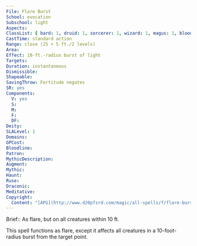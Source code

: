 ```yaml
---
File: Flare Burst
School: evocation
Subschool: light
Aspects: 
ClassList: { bard: 1, druid: 1, sorcerer: 1, wizard: 1, magus: 1, bloodrager: 1, psychic: 1 }
CastTime: standard action
Range: close (25 + 5 ft./2 levels)
Area: 
Effect: 10-ft.-radius burst of light
Targets: 
Duration: instantaneous
Dismissible: 
Shapeable: 
SavingThrow: Fortitude negates
SR: yes
Components:
  V: yes
  S: 
  M: 
  F: 
  DF: 
Deity: 
SLALevel: 1
Domains: 
GPCost: 
Bloodline: 
Patron: 
MythicDescription: 
Augment: 
Mythic: 
Haunt: 
Ruse: 
Draconic: 
Meditative: 
Copyright:
  Content: "[APG](http://www.d20pfsrd.com/magic/all-spells/f/flare-burst)"
---
```

Brief:: As flare, but on all creatures within 10 ft.

This spell functions as flare, except it affects all creatures in a 10-foot-radius burst from the target point.

